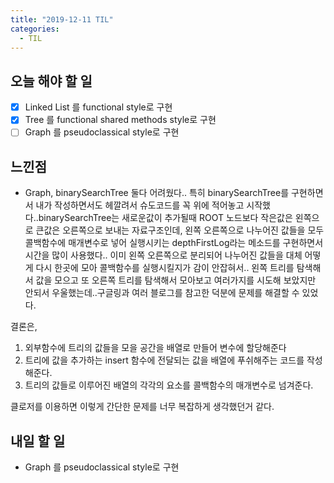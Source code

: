 ```yaml
---
title: "2019-12-11 TIL"
categories:
  - TIL
---
```


## 오늘 해야 할 일

- [x] Linked List 를 functional style로 구현
- [x] Tree 를 functional shared methods style로 구현
- [ ] Graph 를 pseudoclassical style로 구현

## 느낀점

- Graph, binarySearchTree 둘다 어려웠다.. 특히 binarySearchTree를 구현하면서 내가 작성하면서도 헤깔려서 슈도코드를 꼭 위에 적어놓고 시작했다..binarySearchTree는 새로운값이 추가될때 ROOT 노드보다 작은값은 왼쪽으로 큰값은 오른쪽으로 보내는 자료구조인데, 왼쪽 오른쪽으로 나누어진 값들을 모두 콜백함수에 매개변수로 넣어 실행시키는 depthFirstLog라는 메소드를 구현하면서 시간을 많이 사용했다.. 이미 왼쪽 오른쪽으로 분리되어 나누어진 값들을 대체 어떻게 다시 한곳에 모아 콜백함수를 실행시킬지가 감이 안잡혀서.. 왼쪽 트리를 탐색해서 값을 모으고 또 오른쪽 트리를 탐색해서 모아보고 여러가지를 시도해 보았지만 안되서 우울했는데..구글링과 여러 블로그를 참고한 덕분에 문제를 해결할 수 있었다.  

결론은,  
1. 외부함수에 트리의 값들을 모을 공간을 배열로 만들어 변수에 할당해준다
2. 트리에 값을 추가하는 insert 함수에 전달되는 값을 배열에 푸쉬해주는 코드를 작성해준다.
3. 트리의 값들로 이루어진 배열의 각각의 요소를 콜백함수의 매개변수로 넘겨준다. 

클로저를 이용하면 이렇게 간단한 문제를 너무 복잡하게 생각했던거 같다. 

## 내일 할 일

- Graph 를 pseudoclassical style로 구현



